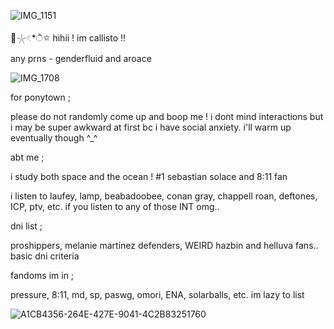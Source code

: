 ![IMG_1151](https://github.com/user-attachments/assets/db0e05c6-00b5-4abb-8945-f8c62db9a23f)

🫧𓇼𓏲*ੈ✩ hihii ! im callisto !!

any prns - genderfluid and aroace

![IMG_1708](https://github.com/user-attachments/assets/34d82d3e-47c7-4463-824f-ad26f39f373e)

for ponytown ;

please do not randomly come up and boop me ! i dont mind interactions but i may be super awkward at first bc i have social anxiety. i'll warm up eventually though ^_^

abt me ;

i study both space and the ocean !
#1 sebastian solace and 8:11 fan

i listen to laufey, lamp, beabadoobee, conan gray, chappell roan, deftones, ICP, ptv, etc. if you listen to any of those INT omg.. 

dni list ;

proshippers, melanie martinez defenders, WEIRD hazbin and helluva fans.. basic dni criteria

fandoms im in ;

pressure, 8:11, md, sp, paswg, omori, ENA, solarballs, etc. im lazy to list

![A1CB4356-264E-427E-9041-4C2B83251760](https://github.com/user-attachments/assets/b62772f7-c2ea-4abc-85cd-8b426ab9b04e)

